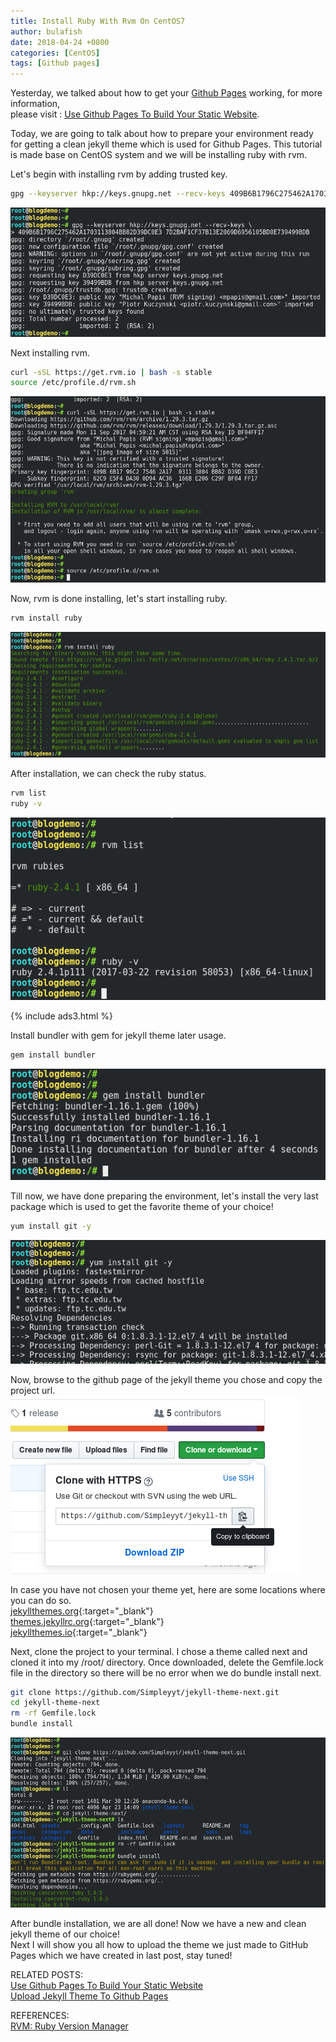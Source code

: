 ```yaml
---
title: Install Ruby With Rvm On CentOS7
author: bulafish
date: 2018-04-24 +0800
categories: [CentOS]
tags: [Github pages]
---
```


Yesterday, we talked about how to get your [Github Pages](https://pages.github.com/) working, for more information, <br>please visit : [Use Github Pages To Build Your Static Website](https://www.bulafish.com/sharings/2018/04/23/use-github-page-to-build-your-static-website/).

Today, we are going to talk about how to prepare your environment ready for getting a clean jekyll theme which is used for Github Pages.  This tutorial is made base on CentOS system and we will be installing ruby with rvm.

Let's begin with installing rvm by adding trusted key.
```bash
gpg --keyserver hkp://keys.gnupg.net --recv-keys 409B6B1796C275462A1703113804BB82D39DC0E3 7D2BAF1CF37B13E2069D6956105BD0E739499BDB
```
![rvm installation](/assets/img/2018042304.png)

Next installing rvm.
```bash
curl -sSL https://get.rvm.io | bash -s stable
source /etc/profile.d/rvm.sh
```
![rvm installation](/assets/img/2018042306.png)

Now, rvm is done installing, let's start installing ruby.
```bash
rvm install ruby
```
![ruby installation](/assets/img/2018042307.png)

After installation, we can check the ruby status.
```bash
rvm list
ruby -v
```
![ruby installation](/assets/img/2018042308.png)

{% include ads3.html %}

Install bundler with gem for jekyll theme later usage.
```bash
gem install bundler
```
![ruby installation](/assets/img/2018042312.png)

Till now, we have done preparing the environment, let's install the very last package which is used to get the favorite theme of your choice!
```bash
yum install git -y
```
![ruby installation](/assets/img/2018042309.png)

Now, browse to the github page of the jekyll theme you chose and copy the project url.
<br>![jekyll theme installation](/assets/img/2018042310.png)

In case you have not chosen your theme yet, here are some locations where you can do so.
<br>[jekyllthemes.org](http://jekyllthemes.org/){:target="_blank"}
<br>[themes.jekyllrc.org](https://themes.jekyllrc.org/){:target="_blank"}
<br>[jekyllthemes.io](https://jekyllthemes.io/){:target="_blank"}

Next, clone the project to your terminal.  I chose a theme called next and cloned it into my /root/ directory.  Once downloaded, delete the Gemfile.lock file in the directory so there will be no error when we do bundle install next.
```bash
git clone https://github.com/Simpleyyt/jekyll-theme-next.git
cd jekyll-theme-next
rm -rf Gemfile.lock
bundle install
```
![jekyll theme installation](/assets/img/2018042313.png)

After bundle installation, we are all done!
Now we have a new and clean jekyll theme of our choice!
<br>Next I will show you all how to upload the theme we just made to GitHub Pages which we have created in last post, stay tuned!

RELATED POSTS:
<br>[Use Github Pages To Build Your Static Website](https://www.bulafish.com/sharings/2018/04/23/use-github-page-to-build-your-static-website/)
<br>[Upload Jekyll Theme To Github Pages](https://www.bulafish.com/sharings/centos/2018/04/24/upload-jekyll-theme-to-github-pages/)

REFERENCES:
<br>[RVM: Ruby Version Manager](https://rvm.io/)

